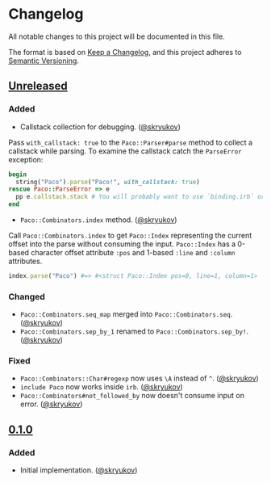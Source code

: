 # Changelog

All notable changes to this project will be documented in this file.

The format is based on [Keep a Changelog],
and this project adheres to [Semantic Versioning].

## [Unreleased]

### Added

- Callstack collection for debugging. ([@skryukov])

Pass `with_callstack: true` to the `Paco::Parser#parse` method to collect a callstack while parsing. To examine the callstack catch the `ParseError` exception:

```ruby
begin
  string("Paco").parse("Paco!", with_callstack: true)
rescue Paco::ParseError => e
  pp e.callstack.stack # You will probably want to use `binding.irb` or `binding.pry`
end
```

- `Paco::Combinators.index` method. ([@skryukov])

Call `Paco::Combinators.index` to get `Paco::Index` representing the current offset into the parse without consuming the input.
`Paco::Index` has a 0-based character offset attribute `:pos` and 1-based `:line` and `:column` attributes.

```ruby
index.parse("Paco") #=> #<struct Paco::Index pos=0, line=1, column=1> 
```


### Changed

- `Paco::Combinators.seq_map` merged into `Paco::Combinators.seq`. ([@skryukov])
- `Paco::Combinators.sep_by_1` renamed to `Paco::Combinators.sep_by!`. ([@skryukov])

### Fixed

- `Paco::Combinators::Char#regexp` now uses `\A` instead of `^`. ([@skryukov])
- `include Paco` now works inside `irb`. ([@skryukov])
- `Paco::Combinators#not_followed_by` now doesn't consume input on error. ([@skryukov])

## [0.1.0]

### Added

- Initial implementation. ([@skryukov])

[@skryukov]: https://github.com/skryukov

[Unreleased]: https://github.com/skryukov/paco/compare/v0.1.0...HEAD
[0.1.0]: https://github.com/skryukov/paco/commits/v0.1.0

[Keep a Changelog]: https://keepachangelog.com/en/1.0.0/
[Semantic Versioning]: https://semver.org/spec/v2.0.0.html
